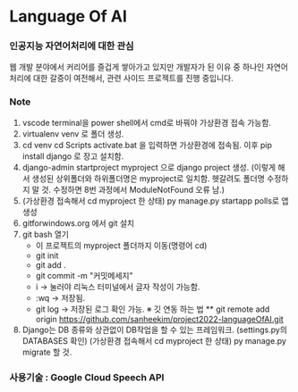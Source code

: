 # Language Of AI

### 인공지능 자연어처리에 대한 관심
웹 개발 분야에서 커리어를 즐겁게 쌓아가고 있지만 개발자가 된 이유 중 하나인 자연어처리에 대한 갈증이 여전해서, 관련 사이드 프로젝트를 진행 중입니다.

### Note
1. vscode terminal을 power shell에서 cmd로 바꿔야 가상환경 접속 가능함.
2. virtualenv venv 로 폴더 생성.
3. cd venv
cd Scripts
activate.bat
을 입력하면 가상환경에 접속됨.
이후 pip install django 로 장고 설치함.
4. django-admin startproject myproject 으로 django project 생성.
(이렇게 해서 생성된 상위폴더와 하위폴더명은 myproject로 일치함. 헷갈려도 폴더명 수정하지 말 것. 수정하면 8번 과정에서 ModuleNotFound 오류 남.)
5. (가상환경 접속해서 cd myproject 한 상태)
py manage.py startapp polls로 앱 생성
6. gitforwindows.org 에서 git 설치
7. git bash 열기
    * 이 프로젝트의 myproject 폴더까지 이동(명령어 cd)
    * git init
    * git add .
    * git commit -m "커밋메세지"
    * i → 눌러야 리눅스 터미널에서 글자 작성이 가능함.
    * :wq → 저장됨.
    * git log → 저장된 로그 확인 가능.
    ※ 깃 연동 하는 법
    ** git remote add origin https://github.com/sanheekim/project2022-languageOfAI.git
8. Django는 DB 종류와 상관없이 DB작업을 할 수 있는 프레임워크. (settings.py의 DATABASES 확인)
(가상환경 접속해서 cd myproject 한 상태)
py manage.py migrate 할 것.

### 사용기술 : Google Cloud Speech API
